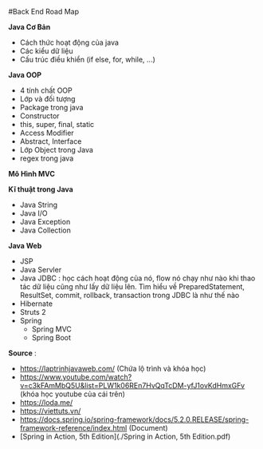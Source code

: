 #Back End Road Map

**Java Cơ Bản**
- Cách thức hoạt động của java
- Các kiểu dữ liệu
- Cấu trúc điều khiển (if else, for, while, ...)

**Java OOP**
- 4 tính chất OOP
- Lớp và đối tượng
- Package trong java
- Constructor
- this, super, final, static
- Access Modifier
- Abstract, Interface
- Lớp Object trong Java
- regex trong java

**Mô Hình MVC**

**Kĩ thuật trong Java**
- Java String
- Java I/O
- Java Exception
- Java Collection

**Java Web**
- JSP
- Java Servler
- Java JDBC :  học cách hoạt động của nó, flow nó chạy như nào khi thao tác dữ liệu cũng như lấy dữ liệu lên. Tìm hiểu về PreparedStatement, ResultSet, commit, rollback, transaction trong JDBC là như thế nào
- Hibernate
- Struts 2
- Spring 
	+ Spring MVC
	+ Spring Boot

**Source** :
+ https://laptrinhjavaweb.com/ (Chứa lộ trình và khóa học)
+ https://www.youtube.com/watch?v=c3kFAmMbQ5U&list=PLW1k06REn7HvQqTcDM-yfJ1ovKdHmxGFv (khóa học youtube của cái trên)
+ https://loda.me/
+ https://viettuts.vn/ 
+ https://docs.spring.io/spring-framework/docs/5.2.0.RELEASE/spring-framework-reference/index.html (Document)
+ [Spring in Action, 5th Edition](./Spring in Action, 5th Edition.pdf)

